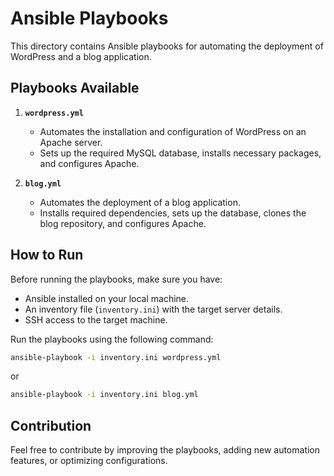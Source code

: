 # Ansible Playbooks

This directory contains Ansible playbooks for automating the deployment of WordPress and a blog application.  

## Playbooks Available
1. **`wordpress.yml`**  
   - Automates the installation and configuration of WordPress on an Apache server.  
   - Sets up the required MySQL database, installs necessary packages, and configures Apache.  

2. **`blog.yml`**  
   - Automates the deployment of a blog application.  
   - Installs required dependencies, sets up the database, clones the blog repository, and configures Apache.  

## How to Run
Before running the playbooks, make sure you have:  
- Ansible installed on your local machine.  
- An inventory file (`inventory.ini`) with the target server details.  
- SSH access to the target machine.  

Run the playbooks using the following command:  

```sh
ansible-playbook -i inventory.ini wordpress.yml
```
or
```sh
ansible-playbook -i inventory.ini blog.yml
```

## Contribution
Feel free to contribute by improving the playbooks, adding new automation features, or optimizing configurations.
